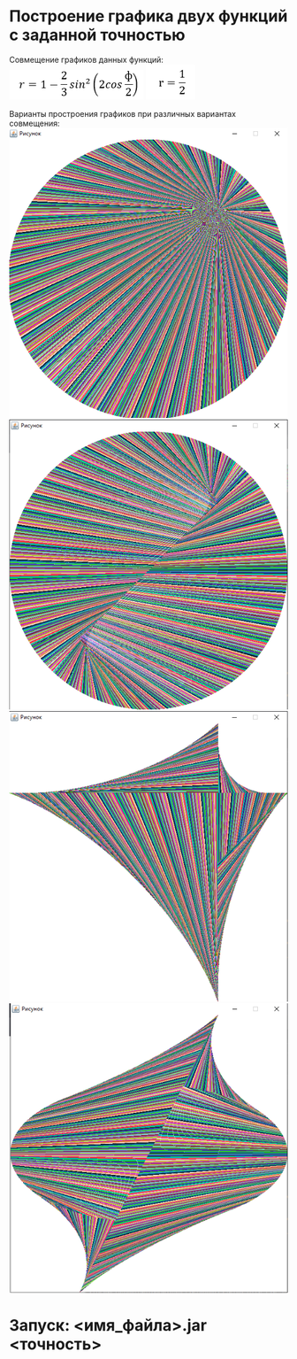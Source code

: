 # Построение графика двух функций с заданной точностью

Совмещение графиков данных функций:
![f1](/img/formula1.PNG)    ![f2](/img/formula2.PNG)

Варианты простроения графиков при различных вариантах совмещения:
![1](/img/1.PNG) 
![2](/img/2.PNG)
![3](/img/3.PNG)
![4](/img/4.PNG)

# Запуск: <имя_файла>.jar <точность>
